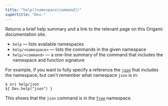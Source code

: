 ```yaml
---
title: "help([namespace|command])"
supertitle: "Dev."
---
```


Returns a brief help summary and a link to the relevant page on this Origami documentation site.

- `help` — lists available namespaces
- `help/<namespace>` — lists the commands in the given namespace
- `help/<command>` — a one-line summary of the command that includes the namespace and function signature

For example, if you want to fully specify a reference the [`json`](/builtins/tree/json.html) that includes the namespace, but can't remember what namespace `json` is in:

```console
$ ori help/json
${ Dev.help("json") }
```

This shows that the `json` command is in the [`Tree`](/builtins/tree) namespace.
